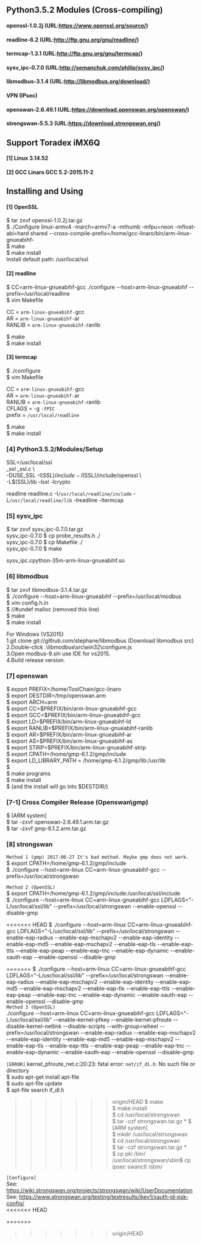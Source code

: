 ## Python3.5.2 Modules (Cross-compiling)
#### openssl-1.0.2j (URL:https://www.openssl.org/source/)
#### readline-6.2 (URL:http://ftp.gnu.org/gnu/readline/)
#### termcap-1.3.1 (URL:http://ftp.gnu.org/gnu/termcap/)
#### sysv_ipc-0.7.0 (URL:http://semanchuk.com/philip/sysv_ipc/)
#### libmodbus-3.1.4 (URL:http://libmodbus.org/download/)
#### VPN (IPsec)
#### openswan-2.6.49.1 (URL:https://download.openswan.org/openswan/)
#### strongswan-5.5.3 (URL:https://download.strongswan.org/)


## Support Toradex iMX6Q
#### [1] Linux 3.14.52  
#### [2] GCC Linaro GCC 5.2-2015.11-2  

## Installing and Using

#### [1] OpenSSL

$ tar zxvf openssl-1.0.2j.tar.gz  
$ ./Configure linux-armv4 -march=armv7-a -mthumb -mfpu=neon  -mfloat-abi=hard shared --cross-compile-prefix=/home/gcc-linaro/bin/arm-linux-gnueabihf-  
$ make  
$ make install  
Install default path: /usr/local/ssl  

#### [2] readline

$ CC=arm-linux-gnueabihf-gcc ./configure --host=arm-linux-gnueabihf  --prefix=/usr/local/readline  
$ vim Makefile  

CC = `arm-linux-gnueabihf-`gcc  
AR = `arm-linux-gnueabihf-`ar  
RANLIB = `arm-linux-gnueabihf-`ranlib  

$ make  
$ make install  

#### [3] termcap  
$ ./comfigure  
$ vim Makefile

CC = `arm-linux-gnueabihf-`gcc  
AR = `arm-linux-gnueabihf-`ar  
RANLIB = `arm-linux-gnueabihf-`ranlib  
CFLAGS = -g `-fPIC`  
prefix = `/usr/local/readline`  

$ make  
$ make install  


### [4] Python3.5.2/Modules/Setup

SSL=/usr/local/ssl  
_ssl _ssl.c \  
    -DUSE_SSL -I$(SSL)/include -I$(SSL)/include/openssl \  
    -L$(SSL)/lib -lssl -lcrypto  

readline readline.c -I`/usr/local/readline/include` -L`/usr/local/readline/lib` -lreadline -ltermcap  


### [5] sysv_ipc

$ tar zxvf sysv_ipc-0.7.0.tar.gz  
sysv_ipc-0.7.0 $ cp probe_results.h ./  
sysv_ipc-0.7.0 $ cp Makefile ./  
sysv_ipc-0.7.0 $ make  

sysv_ipc.cpython-35m-arm-linux-gnueabihf.so  

### [6] libmodbus

$ tar zxvf libmodbus-3.1.4.tar.gz  
$ ./configure --host=arm-linux-gnueabihf  --prefix=/usr/local/modbus  
$ vim config.h.in  
$ //#undef malloc  (removed this line)  
$ make  
$ make install  
  
For Windows (VS2015)  
1.git clone git://github.com/stephane/libmodbus  (Download libmodbus src)  
2.Double-click .\libmodbus\src\win32\configure.js  
3.Open modbus-9.sln use IDE for vs2015.  
4.Build release version.  
  
### [7] openswan
  
$ export PREFIX=/home/ToolChain/gcc-linaro  
$ export DESTDIR=/tmp/openswan.arm  
$ export ARCH=arm  
$ export CC=$PREFIX/bin/arm-linux-gnueabihf-gcc  
$ export GCC=$PREFIX/bin/arm-linux-gnueabihf-gcc  
$ export LD=$PREFIX/bin/arm-linux-gnueabihf-ld  
$ export RANLIB=$PREFIX/bin/arm-linux-gnueabihf-ranlib  
$ export AR=$PREFIX/bin/arm-linux-gnueabihf-ar  
$ export AS=$PREFIX/bin/arm-linux-gnueabihf-as  
$ export STRIP=$PREFIX/bin/arm-linux-gnueabihf-strip  
$ export CPATH=/home/gmp-6.1.2/gmp/include  
$ export LD_LIBRARY_PATH = /home/gmp-6.1.2/gmp/lib:/usr/lib  
$  
$ make programs  
$ make install  
$ (and the install will go into $DESTDIR/)  
  
  
### [7-1] Cross Compiler Release (Openswan\gmp)
  
$ [ARM system]  
$ tar -zxvf openswan-2.6.49.1.arm.tar.gz  
$ tar -zxvf gmp-6.1.2.arm.tar.gz  
  
  
### [8] strongswan
  
`Method 1 (gmp) 2017-06-27 It's bad method. Maybe gmp does not work.`  
$ export CPATH=/home/gmp-6.1.2/gmp/include  
$ ./configure  --host=arm-linux CC=arm-linux-gnueabihf-gcc --prefix=/usr/local/strongswan  
  
`Method 2 (OpenSSL)`  
$ export CPATH=/home/gmp-6.1.2/gmp/include:/usr/local/ssl/include  
$ ./configure  --host=arm-linux CC=arm-linux-gnueabihf-gcc LDFLAGS="-L/usr/local/ssl/lib" --prefix=/usr/local/strongswan  --enable-openssl --disable-gmp  
  
<<<<<<< HEAD
$ ./configure  --host=arm-linux CC=arm-linux-gnueabihf-gcc LDFLAGS="-L/usr/local/ssl/lib" --prefix=/usr/local/strongswan  --enable-eap-radius --enable-eap-mschapv2 --enable-eap-identity --enable-eap-md5 --enable-eap-mschapv2 --enable-eap-tls --enable-eap-ttls --enable-eap-peap --enable-eap-tnc --enable-eap-dynamic --enable-xauth-eap --enable-openssl --disable-gmp    

=======
$ ./configure  --host=arm-linux CC=arm-linux-gnueabihf-gcc LDFLAGS="-L/usr/local/ssl/lib" --prefix=/usr/local/strongswan  --enable-eap-radius --enable-eap-mschapv2 --enable-eap-identity --enable-eap-md5 --enable-eap-mschapv2 --enable-eap-tls --enable-eap-ttls --enable-eap-peap --enable-eap-tnc --enable-eap-dynamic --enable-xauth-eap --enable-openssl --disable-gmp  
`Method 3 (OpenSSL)`  
./configure --host=arm-linux CC=arm-linux-gnueabihf-gcc LDFLAGS="-L/usr/local/ssl/lib" --enable-kernel-pfkey --enable-kernel-pfroute --disable-kernel-netlink --disable-scripts --with-group=wheel --prefix=/usr/local/strongswan  --enable-eap-radius --enable-eap-mschapv2 --enable-eap-identity --enable-eap-md5 --enable-eap-mschapv2 --enable-eap-tls --enable-eap-ttls --enable-eap-peap --enable-eap-tnc --enable-eap-dynamic --enable-xauth-eap --enable-openssl --disable-gmp  
  
`[ERROR]` kernel_pfroute_net.c:20:23: fatal error: `net/if_dl.h`: No such file or directory  
$ sudo apt-get install apt-file  
$ sudo apt-file update  
$ apt-file search if_dl.h  
  
  
>>>>>>> origin/HEAD
$ make  
$ make install  
$ cd /usr/local/strongswan  
$ tar -czf strongswan.tar.gz * 
$ [ARM system]  
$ mkdir /usr/local/strongswan  
$ cd /usr/local/strongswan  
$ tar -czf strongswan.tar.gz *  
$ cp pki /bin/  
/usr/local/strongswan/sbin$ cp ipsec swanctl /sbin/  
   
`[Configure]`  
See: https://wiki.strongswan.org/projects/strongswan/wiki/UserDocumentation  
See: https://www.strongswan.org/testing/testresults/ikev1/xauth-id-psk-config/  
<<<<<<< HEAD
  
  
=======
  
  
  
>>>>>>> origin/HEAD
